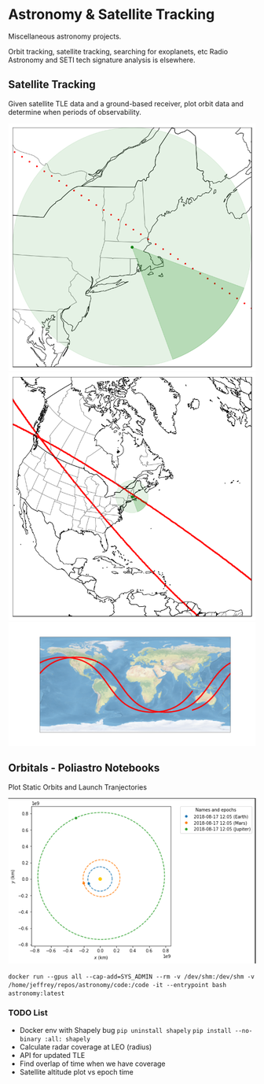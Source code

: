 # Astronomy & Satellite Tracking
Miscellaneous astronomy projects.

Orbit tracking, satellite tracking, searching for exoplanets, etc
Radio Astronomy and SETI tech signature analysis is elsewhere.


## Satellite Tracking
Given satellite TLE data and a ground-based receiver, plot orbit data and determine when periods of observability.

![alt text](Satellite_Tracking/ReceiverCoverage_0.png "Receiver Coverage")
![alt text](Satellite_Tracking/ReceiverCoverage_35.png "Receiver Coverage")
![alt text](Satellite_Tracking/ground_track_1.png "Ground Track")

## Orbitals - Poliastro Notebooks
Plot Static Orbits and Launch Tranjectories

![alt text](Poliastro_Notebooks/static_orbit.png "Static Orbit")

`docker run --gpus all --cap-add=SYS_ADMIN --rm -v /dev/shm:/dev/shm -v /home/jeffrey/repos/astronomy/code:/code -it --entrypoint bash astronomy:latest`

### TODO List 
 - Docker env with Shapely bug
    `pip uninstall shapely`
    `pip install --no-binary :all: shapely`
 - Calculate radar coverage at LEO (radius)
 - API for updated TLE
 - Find overlap of time when we have coverage
 - Satellite altitude plot vs epoch time
